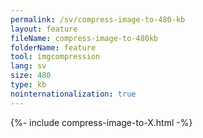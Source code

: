 ```yaml
---
permalink: /sv/compress-image-to-480-kb
layout: feature
fileName: compress-image-to-480kb
folderName: feature
tool: imgcompression
lang: sv
size: 480
type: kb
nointernationalization: true
---
```

{%- include compress-image-to-X.html -%}
      